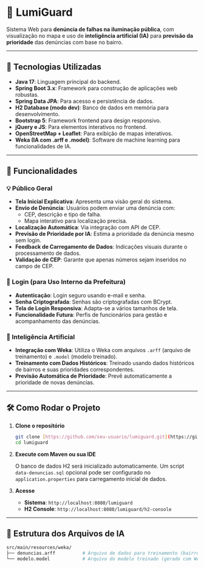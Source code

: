 # 🌟 LumiGuard

Sistema Web para **denúncia de falhas na iluminação pública**, com visualização no mapa e uso de **inteligência artificial (IA)** para **previsão da prioridade** das denúncias com base no bairro.

---

## 🔧 Tecnologias Utilizadas

* **Java 17**: Linguagem principal do backend.
* **Spring Boot 3.x**: Framework para construção de aplicações web robustas.
* **Spring Data JPA**: Para acesso e persistência de dados.
* **H2 Database (modo dev)**: Banco de dados em memória para desenvolvimento.
* **Bootstrap 5**: Framework frontend para design responsivo.
* **jQuery e JS**: Para elementos interativos no frontend.
* **OpenStreetMap + Leaflet**: Para exibição de mapas interativos.
* **Weka (IA com .arff e .model)**: Software de machine learning para funcionalidades de IA.

---

## 🚀 Funcionalidades

### 💡 Público Geral

* **Tela Inicial Explicativa**: Apresenta uma visão geral do sistema.
* **Envio de Denúncia**: Usuários podem enviar uma denúncia com:
    * CEP, descrição e tipo de falha.
    * Mapa interativo para localização precisa.
* **Localização Automática**: Via integração com API de CEP.
* **Previsão de Prioridade por IA**: Estima a prioridade da denúncia mesmo sem login.
* **Feedback de Carregamento de Dados**: Indicações visuais durante o processamento de dados.
* **Validação de CEP**: Garante que apenas números sejam inseridos no campo de CEP.

### 🔐 Login (para Uso Interno da Prefeitura)

* **Autenticação**: Login seguro usando e-mail e senha.
* **Senha Criptografada**: Senhas são criptografadas com BCrypt.
* **Tela de Login Responsiva**: Adapta-se a vários tamanhos de tela.
* **Funcionalidade Futura**: Perfis de funcionários para gestão e acompanhamento das denúncias.

### 🧠 Inteligência Artificial

* **Integração com Weka**: Utiliza o Weka com arquivos `.arff` (arquivo de treinamento) e `.model` (modelo treinado).
* **Treinamento com Dados Históricos**: Treinado usando dados históricos de bairros e suas prioridades correspondentes.
* **Previsão Automática de Prioridade**: Prevê automaticamente a prioridade de novas denúncias.

---

## 🛠️ Como Rodar o Projeto

1.  **Clone o repositório**

    ```bash
    git clone [https://github.com/seu-usuario/lumiguard.git](https://github.com/seu-usuario/lumiguard.git)
    cd lumiguard
    ```

2.  **Execute com Maven ou sua IDE**

    O banco de dados H2 será inicializado automaticamente. Um script `data-denuncias.sql` opcional pode ser configurado no `application.properties` para carregamento inicial de dados.

3.  **Acesse**

    * **Sistema**: `http://localhost:8080/lumiguard`
    * **H2 Console**: `http://localhost:8080/lumiguard/h2-console`

---

## 📁 Estrutura dos Arquivos de IA

```bash
src/main/resources/weka/
├── denuncias.arff          # Arquivo de dados para treinamento (bairro x prioridade)
└── modelo.model            # Arquivo do modelo treinado (gerado com Weka)
